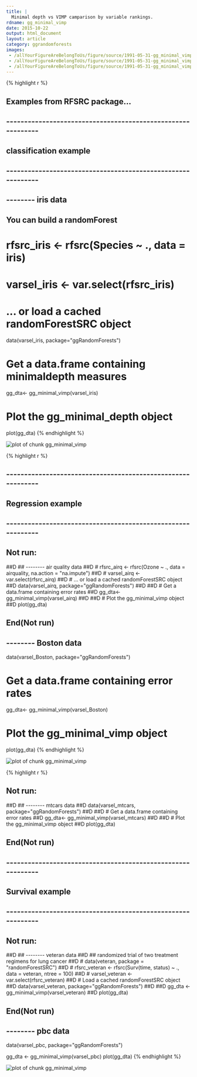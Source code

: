 ```yaml
---
title: |
  Minimal depth vs VIMP camparison by variable rankings.
rdname: gg_minimal_vimp
date: 2015-10-22
output: html_document
layout: article
category: ggrandomforests
images:
 - /allYourFigureAreBelongToUs/figure/source/1991-05-31-gg_minimal_vimp//gg_minimal_vimp-1.png
 - /allYourFigureAreBelongToUs/figure/source/1991-05-31-gg_minimal_vimp//gg_minimal_vimp-2.png
 - /allYourFigureAreBelongToUs/figure/source/1991-05-31-gg_minimal_vimp//gg_minimal_vimp-3.png
---
```





{% highlight r %}
## Examples from RFSRC package...
## ------------------------------------------------------------
## classification example
## ------------------------------------------------------------
## -------- iris data
## You can build a randomForest
# rfsrc_iris <- rfsrc(Species ~ ., data = iris)
# varsel_iris <- var.select(rfsrc_iris)
# ... or load a cached randomForestSRC object
data(varsel_iris, package="ggRandomForests")

# Get a data.frame containing minimaldepth measures
gg_dta<- gg_minimal_vimp(varsel_iris)

# Plot the gg_minimal_depth object
plot(gg_dta)
{% endhighlight %}

![plot of chunk gg_minimal_vimp](/allYourFigureAreBelongToUs/figure/source/1991-05-31-gg_minimal_vimp/gg_minimal_vimp-1.png) 

{% highlight r %}
## ------------------------------------------------------------
## Regression example
## ------------------------------------------------------------
## Not run: 
##D ## -------- air quality data
##D # rfsrc_airq <- rfsrc(Ozone ~ ., data = airquality, na.action = "na.impute")
##D # varsel_airq <- var.select(rfsrc_airq)
##D # ... or load a cached randomForestSRC object
##D data(varsel_airq, package="ggRandomForests")
##D 
##D # Get a data.frame containing error rates
##D gg_dta<- gg_minimal_vimp(varsel_airq)
##D 
##D # Plot the gg_minimal_vimp object
##D plot(gg_dta)
## End(Not run)

## -------- Boston data
data(varsel_Boston, package="ggRandomForests")

# Get a data.frame containing error rates
gg_dta<- gg_minimal_vimp(varsel_Boston)

# Plot the gg_minimal_vimp object
plot(gg_dta)
{% endhighlight %}

![plot of chunk gg_minimal_vimp](/allYourFigureAreBelongToUs/figure/source/1991-05-31-gg_minimal_vimp/gg_minimal_vimp-2.png) 

{% highlight r %}
## Not run: 
##D ## -------- mtcars data
##D data(varsel_mtcars, package="ggRandomForests")
##D 
##D # Get a data.frame containing error rates
##D gg_dta<- gg_minimal_vimp(varsel_mtcars)
##D 
##D # Plot the gg_minimal_vimp object
##D plot(gg_dta)
## End(Not run)
## ------------------------------------------------------------
## Survival example
## ------------------------------------------------------------
## Not run: 
##D ## -------- veteran data
##D ## randomized trial of two treatment regimens for lung cancer
##D # data(veteran, package = "randomForestSRC")
##D # rfsrc_veteran <- rfsrc(Surv(time, status) ~ ., data = veteran, ntree = 100)
##D # varsel_veteran <- var.select(rfsrc_veteran)
##D # Load a cached randomForestSRC object
##D data(varsel_veteran, package="ggRandomForests")
##D 
##D gg_dta <- gg_minimal_vimp(varsel_veteran)
##D plot(gg_dta)
## End(Not run)
## -------- pbc data
data(varsel_pbc, package="ggRandomForests")

gg_dta <- gg_minimal_vimp(varsel_pbc)
plot(gg_dta)
{% endhighlight %}

![plot of chunk gg_minimal_vimp](/allYourFigureAreBelongToUs/figure/source/1991-05-31-gg_minimal_vimp/gg_minimal_vimp-3.png) 